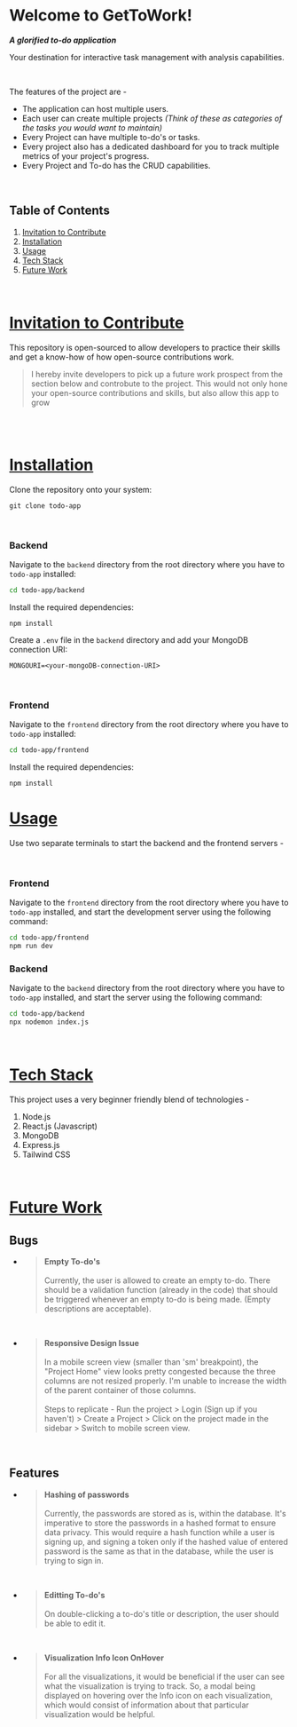 # Welcome to GetToWork!
_**A glorified to-do application**_

Your destination for interactive task management with analysis capabilities.

<br>

The features of the project are - 

- The application can host multiple users.
- Each user can create multiple projects _(Think of these as categories of the tasks you would want to maintain)_
- Every Project can have multiple to-do's or tasks.
- Every project also has a dedicated dashboard for you to track multiple metrics of your project's progress.
- Every Project and To-do has the CRUD capabilities.
<br>

## Table of Contents
1. [Invitation to Contribute](#invitation-to-contribute)
2. [Installation](#installation)
3. [Usage](#usage)
4. [Tech Stack](#tech-stack)
5. [Future Work](#future-work)

<br>

# [Invitation to Contribute](#invitation-to-contribute)
This repository is open-sourced to allow developers to practice their skills and get a know-how of how open-source contributions work.
> I hereby invite developers to pick up a future work prospect from the section below and controbute to the project.
> This would not only hone your open-source contributions and skills, but also allow this app to grow

<br>


<br>

# [Installation](#installation)

Clone the repository onto your system:
```
git clone todo-app
```
<br>

### Backend

Navigate to the `backend` directory from the root directory where you have to `todo-app` installed:
```bash
cd todo-app/backend
```

Install the required dependencies:
```
npm install
```

Create a `.env` file in the `backend` directory and add your MongoDB connection URI:
```
MONGOURI=<your-mongoDB-connection-URI>
```
<br>

### Frontend

Navigate to the `frontend` directory from the root directory where you have to `todo-app` installed:
```bash
cd todo-app/frontend
```

Install the required dependencies:
```
npm install
```


# [Usage](#usage)

Use two separate terminals to start the backend and the frontend servers - 

<br>

### Frontend

Navigate to the `frontend` directory from the root directory where you have to `todo-app` installed, and start the development server using the following command:
```bash
cd todo-app/frontend
npm run dev
```

### Backend

Navigate to the `backend` directory from the root directory where you have to `todo-app` installed, and start the server using the following command:
```bash
cd todo-app/backend
npx nodemon index.js
```
<br>

# [Tech Stack](#tech-stack)
This project uses a very beginner friendly blend of technologies - 
1. Node.js
2. React.js (Javascript)
3. MongoDB
4. Express.js
5. Tailwind CSS

<br>

# [Future Work](#future-work)

## Bugs
- >**Empty To-do's**  <br>  
   Currently, the user is allowed to create an empty to-do. There should be a validation function (already in the code) that should be triggered whenever an empty to-do is being made. (Empty descriptions are acceptable).
   <br>
- >**Responsive Design Issue**  <br>  
   In a mobile screen view (smaller than 'sm' breakpoint), the "Project Home" view looks pretty congested because the three columns are not resized properly. I'm unable to increase the width of the parent container of those columns.  <br>  
  >Steps to replicate - Run the project > Login (Sign up if you haven't) > Create a Project > Click on the project made in the sidebar > Switch to mobile screen view.
   <br>
  

## Features
- >**Hashing of passwords** <br>  
   Currently, the passwords are stored as is, within the database. It's imperative to store the passwords in a hashed format to ensure data privacy.
   This would require a hash function while a user is signing up, and signing a token only if the hashed value of entered password is the same as that in the database, while the user is trying to sign in.
   <br>

- >**Editting To-do's**  <br>  
   On double-clicking a to-do's title or description, the user should be able to edit it.
   <br>
  
- >**Visualization Info Icon OnHover**  <br>  
   For all the visualizations, it would be beneficial if the user can see what the visualization is trying to track. So, a modal being displayed on hovering over the Info icon on each visualization, which would consist of information about that particular visualization would be helpful.
   <br>
  
